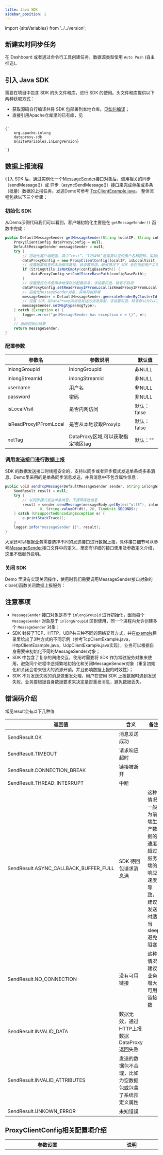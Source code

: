 ```yaml
---
title: Java SDK
sidebar_position: 2
---
```


import {siteVariables} from '../../version';

## 新建实时同步任务
在 Dashboard 或者通过命令行工具创建任务，数据源类型使用 `Auto Push` (自主推送)。

## 引入 Java SDK
需要在项目中包含 SDK 的头文件和库，进行 SDK 的使用。头文件和库提供以下两种获取方式：
- 获取源码自行编译并将 SDK 包部署到本地仓库，见[如何编译](https://inlong.apache.org/docs/next/quick_start/how_to_build/)；
- 直接引用Apache仓库里的已有库，见
<pre><code parentName="pre">
{`<dependency>
    <groupId>org.apache.inlong</groupId>
    <artifactId>dataproxy-sdk</artifactId>
    <version>${siteVariables.inLongVersion}</version>
</dependency>
`}
</code></pre>

## 数据上报流程
引入 SDK 后，通过实例化一个[MessageSender](https://github.com/apache/inlong/blob/master/inlong-sdk/dataproxy-sdk/src/main/java/org/apache/inlong/sdk/dataproxy/MessageSender.java)接口对象后，调用相关的同步（sendMessage()）或 异步（asyncSendMessage()）接口来完成单条或多条（批量）数据的上报任务。发送Demo可参考 [TcpClientExample.java](https://github.com/apache/inlong/blob/master/inlong-sdk/dataproxy-sdk/src/main/java/org/apache/inlong/sdk/dataproxy/example/TcpClientExample.java)。
整体流程包括以下三个步骤：

### 初始化 SDK
从Demo示例代码我们可以看到，客户端初始化主要是在 `getMessageSender()` 函数中完成：
```java
public DefaultMessageSender getMessageSender(String localIP, String inLongManagerAddr, String inLongManagerPort, String netTag, String inlongGroupId, boolean isLocalVisit, boolean isReadProxyIPFromLocal, String configBasePath, int msgType) {
    ProxyClientConfig dataProxyConfig = null;
    DefaultMessageSender messageSender = null;
    try {
        // 初始化客户端配置，其中“test”，“123456”是需要认证的用户名和密码，实际使用时需要根据环境配置进行更替
        dataProxyConfig = new ProxyClientConfig(localIP, isLocalVisit, inLongManagerAddr, Integer.valueOf(inLongManagerPort), inlongGroupId, netTag, "test", "123456");
		// 设置配置信息的本地保存路径，该设置可选，缺省情况下 SDK 会在当前用户工作目录下构造一个"/.inlong/"目录存储配置数据
		if (StringUtils.isNotEmpty(configBasePath)) {
            dataProxyConfig.setConfStoreBasePath(configBasePath);
        }
		// 设置是否允许使用本地保存的配置信息，该设置可选，缺省不启用
        dataProxyConfig.setReadProxyIPFromLocal(isReadProxyIPFromLocal);
		// 初始化MessageSender对象，异常将抛异常
        messageSender = DefaultMessageSender.generateSenderByClusterId(dataProxyConfig);
		// 设置 SDK 与DataProxy间消息发送的消息类型，该设置可选，缺省默认为7以二进制形式进行数据发送
        messageSender.setMsgtype(msgType);
    } catch (Exception e) {
        logger.error("getMessageSender has exception e = {}", e);
    }
	// 返回初始化结果
    return messageSender;
}
```
### 配置参数
| 参数名 | 参数说明 | 默认值 |
| ------ | ------ | -------|
| inlongGroupId | inlongGroupId | 非NULL |
| inlongStreamId | inlongStreamId | 非NULL |
| username | 用户名 | 非NULL|
| password | 密码 | 非NULL|
| isLocalVisit| 是否内网访问 | 默认：false|
|isReadProxyIPFromLocal|是否从本地读取ProxyIp|默认：false|
|netTag|DataProxy区域,可以获取指定地区tag|默认：""|

### 调用发送接口进行数据上报
SDK 的数据发送接口时线程安全的，支持以同步或者异步模式发送单条或多条消息。Demo里采用的是单条同步消息发送，并且消息中不包含属性信息：
```java
public void sendTcpMessage(DefaultMessageSender sender, String inlongGroupId, String inlongStreamId, String messageBody, long dt) {
    SendResult result = null;
    try {
        // 以同步模式发送单条消息，不携带属性信息
        result = sender.sendMessage(messageBody.getBytes("utf8"), inlongGroupId, inlongStreamId,
                0, String.valueOf(dt), 20, TimeUnit.SECONDS);
    } catch (UnsupportedEncodingException e) {
        e.printStackTrace();
    }
    logger.info("messageSender {}", result);
}
```

大家还可以根据业务需要选择不同的发送接口进行数据上报，具体接口细节可以参考[MessageSender](https://github.com/apache/inlong/blob/master/inlong-sdk/dataproxy-sdk/src/main/java/org/apache/inlong/sdk/dataproxy/MessageSender.java)接口文件中的定义，里面有详细的接口使用及参数定义介绍，这里不做额外说明。

### 关闭 SDK 
Demo 里没有实现关闭操作，使用时我们需要调用MessageSender接口对象的close()函数关闭数据上报服务：

## 注意事项
- `MessageSender` 接口对象是基于 `inlongGroupId` 进行初始化，因而每个 `MessageSender` 对象基于 `inlongGroupId` 区别使用，同一个进程内允许创建多个 `MessageSender` 对象；
- SDK 封装了TCP、HTTP、UDP共三种不同的网络交互方式，并在[example](https://github.com/apache/inlong/blob/master/inlong-sdk/dataproxy-sdk/src/main/java/org/apache/inlong/sdk/dataproxy/example)目录里给出了3种方式的不同示例（参考TcpClientExample.java，HttpClientExample.java，UdpClientExample.java实现），业务可以根据自身需要来初始化不同的MessageSender对象；
- SDK 中包含了复杂的网络交互，使用时需要将 SDK 作为常驻服务对象来使用，避免同个进程中途频繁地初始化和关闭MessageSender对象（重复初始化和关闭会带来很大的资源开销，并且影响数据上报的时效性）；
- SDK 不对发送失败的消息做重发处理，用户在使用 SDK 上报数据时遇到发送失败，业务要根据自身数据要求来决定是否重发消息，避免数据丢失。

## 错误码介绍
常见result会有以下几种值

| 返回值                                   | 含义                           | 备注                                            |
|---------------------------------------|------------------------------|-----------------------------------------------|
| SendResult.OK                         | 消息发送成功                       |                                               |
| SendResult.TIMEOUT                    | 请求响应超时                       |                                               |
| SendResult.CONNECTION_BREAK           | 链接被断开                        |                                               |
| SendResult.THREAD_INTERRUPT           | 中断                           |                                               |
| SendResult.ASYNC_CALLBACK_BUFFER_FULL | SDK 待回包请求消息满                 | 这种情况一般为前端生产数据的速度超过服务端的响应速度导致，建议发送时适当sleep避免阻塞 |
| SendResult.NO_CONNECTION              | 没有可用链接                       | 这种情况建议业务增大可用链接数                               |
| SendResult.INVALID_DATA               | 数据无效，通过HTTP上报数据DataProxy返回失败 |                                               |
| SendResult.INVALID_ATTRIBUTES         | 发送的数据包不合理，比如为空数据包或包含了系统预定义属性 |                                               |
| SendResult.UNKOWN_ERROR               | 未知错误                         |                                               |

## ProxyClientConfig相关配置项介绍

| 参数设置                                                      | 说明                                                                                                                | 调整建议                                                                            |
|-----------------------------------------------------------|-------------------------------------------------------------------------------------------------------------------|---------------------------------------------------------------------------------|
| setAliveConnections(int aliveConnections)                 | 设置DataProxy连接数大小；默认值：3                                                                                            | 1）数据量大或对时延敏感，适当增大该参数；2）根据DataProxy集群大小，适当调整该参数，比如集群规模为30，该值可设为5～10；3）现网经验值15～20 |
| setTotalAsyncCallbackSize(int asyncCallbackSize)          | 设置异步发送时 SDK 内部缓冲队列大小；缓存队列用于暂存已发送但未收到服务端Ack的数据包。当缓冲数据达到该值，业务继续异步上报数据，会收到ASYNC_CALLBACK_BUFFER_FULL异常；默认值： 50000    | 1）通常无需调整该参数；2）数据量非常大或者DataProxy服务端负载较高情况下，可适当增大，注意不要太大导致OOM                     |
| setConnectTimeoutMillis(long connectTimeoutMillis)        | 设置连接超时时长，单位ms，缺省40000                                                                                             | 根据实际环境需要设置                                                                      |
| setRequestTimeoutMillis(long requestTimeoutMillis)        | 设置请求超时时长，单位ms，缺省40000                                                                                             | 根据需要调整设置                                                                        |
| setMaxTimeoutCnt(int maxTimeoutCnt)                       | 设置单个DataProxy连接超时断连次数； SDK 内部会对超时未收到Ack的DataProxy连接进行计数，短时间内同一个连接超时数达到该值，会主动断开该连接，选择其他DataProxy创建新的连接进行数据发送。默认值：3 | 如果DataProxy集群本身规模较小，可适当调大该参数，避免短时间频繁断连                                          |
| setManagerConnectionTimeout(int managerConnectionTimeout) | 设置 SDK 连接Manager的超时时长，单位ms，默认10000ms                                                                              | 1）网络环境不好的情况下可适当增大该值；2）客户端解析域名时间较长情况下可适当增大该值                                     |
| setManagerSocketTimeout(int managerSocketTimeout)         | 设置 SDK 从Manager连接读取DataProxy列表的超时时间，单位ms，默认值30000                                                                 | 网络环境不好的情况下可适当增大该值                                                               |